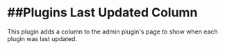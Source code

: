 ##Plugins Last Updated Column
================================

This plugin adds a column to the admin plugin's page to show when each plugin was last updated.
